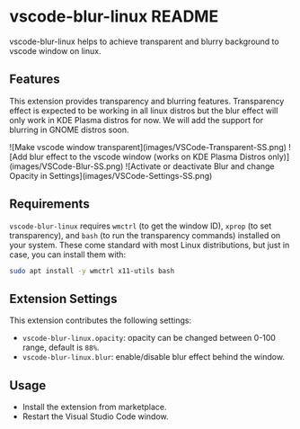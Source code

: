 # vscode-blur-linux README

vscode-blur-linux helps to achieve transparent and blurry background to vscode window on linux.


## Features

This extension provides transparency and blurring features. Transparency effect is expected to be
working in all linux distros but the blur effect will only work in KDE Plasma distros for now. We
will add the support for blurring in GNOME distros soon.

\!\[Make vscode window transparent\]\(images/VSCode-Transparent-SS.png\)
\!\[Add blur effect to the vscode window (works on KDE Plasma Distros only)\]\(images/VSCode-Blur-SS.png\)
\!\[Activate or deactivate Blur and change Opacity in Settings\]\(images/VSCode-Settings-SS.png\)

## Requirements

`vscode-blur-linux` requires `wmctrl` (to get the window ID), `xprop` (to set transparency), and `bash` (to run the transparency commands) installed on your system. These come standard with most Linux distributions, but just in case, you can install them with:

``` bash
sudo apt install -y wmctrl x11-utils bash
```

## Extension Settings

This extension contributes the following settings:

* `vscode-blur-linux.opacity`: opacity can be changed between 0-100 range, default is `88%`.
* `vscode-blur-linux.blur`: enable/disable blur effect behind the window.

## Usage

- Install the extension from marketplace.
- Restart the Visual Studio Code window.
